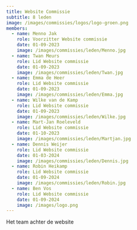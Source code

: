 ```yaml
---
title: Website Commissie
subtitle: 8 leden
image: /images/commissies/logos/logo-groen.png
members:
  - name: Menno Jak
    role: Voorzitter Website commissie
    date: 01-09-2023
    image: /images/commissies/leden/Menno.jpg
  - name: Twan Meurs
    role: Lid Website commissie
    date: 01-09-2023
    image: /images/commissies/leden/Twan.jpg
  - name: Emma de Heer
    role: Lid Website commissie
    date: 01-09-2023
    image: /images/commissies/leden/Emma.jpg
  - name: Wilke van de Kamp
    role: Lid Website commissie
    date: 01-09-2023
    image: /images/commissies/leden/Wilke.jpg
  - name: Mart-Jan Roeleveld
    role: Lid Website commissie
    date: 01-10-2023
    image: /images/commissies/leden/Martjan.jpg
  - name: Dennis Weijer
    role: Lid Website commissie
    date: 01-03-2024
    image: /images/commissies/leden/Dennis.jpg
  - name: Robin Heikamp
    role: Lid Website commissie
    date: 01-09-2024
    image: /images/commissies/leden/Robin.jpg
  - name: Ben Vos
    role: Lid Website commissie
    date: 01-09-2024
    image: /images/logo.png
---
```


Het team achter de website